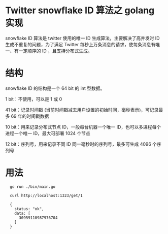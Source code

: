 # Twitter snowflake ID 算法之 golang 实现
snowflake ID 算法是 twitter 使用的唯一 ID 生成算法，主要解决了高并发时 ID 生成不重复的问题，为了满足 Twitter 每秒上万条消息的请求，使每条消息有唯一、有一定顺序的 ID ，且支持分布式生成。

# 结构
snowflake ID 的结构是一个 64 bit 的 int 型数据。

1 bit：不使用，可以是 1 或 0

41 bit：记录时间戳 (当前时间戳减去用户设置的初始时间，毫秒表示)，可记录最多 69 年的时间戳数据

10 bit：用来记录分布式节点 ID，一般每台机器一个唯一 ID，也可以多进程每个进程一个唯一 ID，最大可部署 1024 个节点

12 bit：序列号，用来记录不同 ID 同一毫秒时的序列号，最多可生成 4096 个序列号

# 用法

```
  go run ./bin/main.go
  
  curl http://localhost:1323/get/1
  
  {
    status: "ok",
    data: [
      30959110987976704
    ]
  }
```

